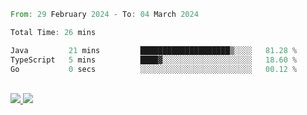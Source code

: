 
<!--START_SECTION:waka-->

```rust
From: 29 February 2024 - To: 04 March 2024

Total Time: 26 mins

Java         21 mins         ████████████████████▒░░░░   81.28 %
TypeScript   5 mins          ████▓░░░░░░░░░░░░░░░░░░░░   18.60 %
Go           0 secs          ░░░░░░░░░░░░░░░░░░░░░░░░░   00.12 %
```

<!--END_SECTION:waka-->


<div style="display: inline_block"><br>
  <a style="border-radius:10px;" href="https://www.linkedin.com/in/yan-fernandes-55a81a201/" target="_blank"><img src="https://img.shields.io/badge/LinkedIn-0077B5?style=for-the-badge&logo=linkedin&logoColor=white" target="_blank"</a> 
  <a style="border-radius:10px;" href = "mailto:yanfernandes404@gmail.com"><img src="https://img.shields.io/badge/-Gmail-%23333?style=for-the-badge&logo=gmail&logoColor=white" target="_blank"></a>
</div>
